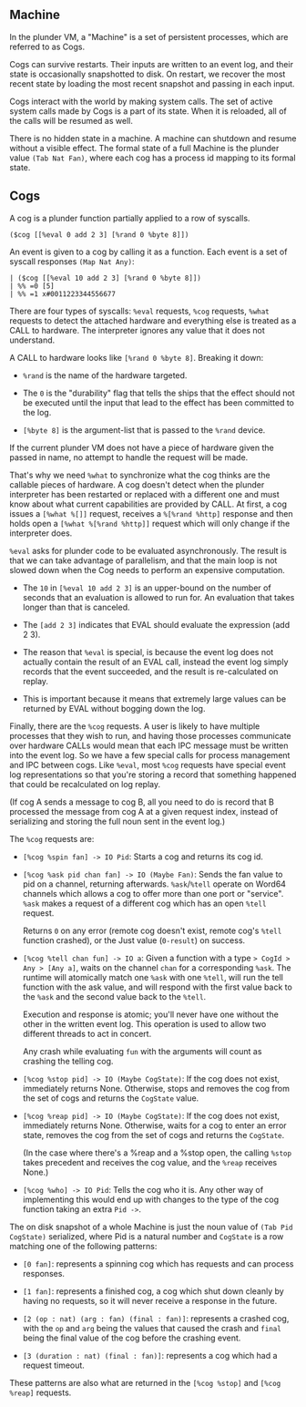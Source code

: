 Machine
-------

In the plunder VM, a "Machine" is a set of persistent processes, which
are referred to as Cogs.

Cogs can survive restarts. Their inputs are written to an event log, and
their state is occasionally snapshotted to disk. On restart, we recover
the most recent state by loading the most recent snapshot and passing in
each input.

Cogs interact with the world by making system calls. The set of active
system calls made by Cogs is a part of its state. When it is reloaded,
all of the calls will be resumed as well.

There is no hidden state in a machine. A machine can shutdown and resume
without a visible effect. The formal state of a full Machine is the
plunder value `(Tab Nat Fan)`, where each cog has a process id mapping to
its formal state.

Cogs
----

A cog is a plunder function partially applied to a row of syscalls.

    ($cog [[%eval 0 add 2 3] [%rand 0 %byte 8]])

An event is given to a cog by calling it as a function. Each event is a
set of syscall responses `(Map Nat Any)`:

    | ($cog [[%eval 10 add 2 3] [%rand 0 %byte 8]])
    | %% =0 [5]
    | %% =1 x#0011223344556677

There are four types of syscalls: `%eval` requests, `%cog` requests,
`%what` requests to detect the attached hardware and everything else is
treated as a CALL to hardware. The interpreter ignores any value that it
does not understand.

A CALL to hardware looks like `[%rand 0 %byte 8]`. Breaking it down:

-   `%rand` is the name of the hardware targeted.

-   The `0` is the "durability" flag that tells the ships that the
    effect should not be executed until the input that lead to the
    effect has been committed to the log.

-   `[%byte 8]` is the argument-list that is passed to the `%rand`
    device.

If the current plunder VM does not have a piece of hardware given the
passed in name, no attempt to handle the request will be made.

That's why we need `%what` to synchronize what the cog thinks are the
callable pieces of hardware. A cog doesn't detect when the plunder
interpreter has been restarted or replaced with a different one and must
know about what current capabilities are provided by CALL. At first, a
cog issues a `[%what %[]]` request, receives a `%[%rand %http]` response
and then holds open a `[%what %[%rand %http]]` request which will only
change if the interpreter does.

`%eval` asks for plunder code to be evaluated asynchronously.  The result
is that we can take advantage of parallelism, and that the main loop is
not slowed down when the Cog needs to perform an expensive computation.

-   The `10` in `[%eval 10 add 2 3]` is an upper-bound on the number of
    seconds that an evaluation is allowed to run for. An evaluation that
    takes longer than that is canceled.

-   The `[add 2 3]` indicates that EVAL should evaluate the expression
    (add 2 3).

-   The reason that `%eval` is special, is because the event log does
    not actually contain the result of an EVAL call, instead the event
    log simply records that the event succeeded, and the result is
    re-calculated on replay.

-   This is important because it means that extremely large values can
    be returned by EVAL without bogging down the log.

Finally, there are the `%cog` requests. A user is likely to have multiple
processes that they wish to run, and having those processes communicate
over hardware CALLs would mean that each IPC message must be written into
the event log. So we have a few special calls for process management and
IPC between cogs. Like `%eval`, most `%cog` requests have special event
log representations so that you're storing a record that something
happened that could be recalculated on log replay.

(If cog A sends a message to cog B, all you need to do is record that B
processed the message from cog A at a given request index, instead of
serializing and storing the full noun sent in the event log.)

The `%cog` requests are:

-   `[%cog %spin fan] -> IO Pid`: Starts a cog and returns its cog id.

-   `[%cog %ask pid chan fan] -> IO (Maybe Fan)`: Sends the fan value to
    pid on a channel, returning afterwards. `%ask`/`%tell` operate on
    Word64 channels which allows a cog to offer more than one port or
    "service". `%ask` makes a request of a different cog which has an
    open `%tell` request.

    Returns `0` on any error (remote cog doesn't exist, remote cog's
    `%tell` function crashed), or the Just value (`0-result`) on success.

-   `[%cog %tell chan fun] -> IO a`: Given a function with a type `>
    CogId > Any > [Any a]`, waits on the channel `chan` for a
    corresponding `%ask`. The runtime will atomically match one `%ask`
    with one `%tell`, will run the tell function with the ask value, and
    will respond with the first value back to the `%ask` and the second
    value back to the `%tell`.

    Execution and response is atomic; you'll never have one without the
    other in the written event log. This operation is used to allow two
    different threads to act in concert.

    Any crash while evaluating `fun` with the arguments will count as
    crashing the telling cog.

-   `[%cog %stop pid] -> IO (Maybe CogState)`: If the cog does not exist,
    immediately returns None. Otherwise, stops and removes the cog from
    the set of cogs and returns the `CogState` value.

-   `[%cog %reap pid] -> IO (Maybe CogState)`: If the cog does not exist,
    immediately returns None. Otherwise, waits for a cog to enter an
    error state, removes the cog from the set of cogs and returns the
    `CogState`.

    (In the case where there's a %reap and a %stop open, the calling
    `%stop` takes precedent and receives the cog value, and the `%reap`
    receives None.)

-   `[%cog %who] -> IO Pid`: Tells the cog who it is. Any other way of
    implementing this would end up with changes to the type of the cog
    function taking an extra `Pid ->`.

The on disk snapshot of a whole Machine is just the noun value of `(Tab
Pid CogState)` serialized, where Pid is a natural number and `CogState`
is a row matching one of the following patterns:

-   `[0 fan]`: represents a spinning cog which has requests and can
    process responses.

-   `[1 fan]`: represents a finished cog, a cog which shut down cleanly
    by having no requests, so it will never receive a response in the
    future.

-   `[2 (op : nat) (arg : fan) (final : fan)]`: represents a crashed cog,
    with the `op` and `arg` being the values that caused the crash and
    `final` being the final value of the cog before the crashing event.

-   `[3 (duration : nat) (final : fan)]`: represents a cog which had a
    request timeout.

These patterns are also what are returned in the `[%cog %stop]` and
`[%cog %reap]` requests.

<!---
Local Variables:
fill-column: 73
End:
-->
